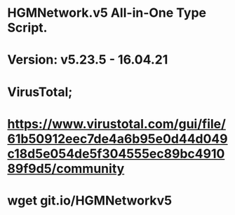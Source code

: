 # HGMNetwork.v5 All-in-One Type Script.

Version: v5.23.5 - 16.04.21
====
VirusTotal;
====
https://www.virustotal.com/gui/file/61b50912eec7de4a6b95e0d44d049c18d5e054de5f304555ec89bc491089f9d5/community
====
wget git.io/HGMNetworkv5
====
